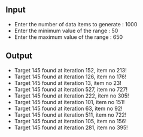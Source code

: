 
## Input 
 - Enter the number of data items to generate : 1000
 - Enter the minimum value of the range : 50
 - Enter the maximum value of the range : 650

## Output
 - Target 145 found at iteration 152, item no 213!
 - Target 145 found at iteration 126, item no 176!
 - Target 145 found at iteration 13, item no 23!
 - Target 145 found at iteration 527, item no 727!
 - Target 145 found at iteration 222, item no 305!
 - Target 145 found at iteration 101, item no 151!
 - Target 145 found at iteration 63, item no 92! 
 - Target 145 found at iteration 511, item no 722!
 - Target 145 found at iteration 105, item no 156!
 - Target 145 found at iteration 281, item no 395!
